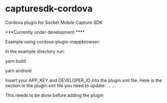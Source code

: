 # capturesdk-cordova
Cordova plugin for Socket Mobile Capture SDK

***Currently under development ****

Example using cordova-plugin-inappbrowser:

In the example directory run:

yarn build

yarn android

Insert your APP_KEY and DEVELOPER_ID into the plugin.xml file.  Here is the section in the plugin.xml file you need to update:
    <platform name="android">
    ...
        <config-file parent="./application" target="AndroidManifest.xml">
            <meta-data android:name="com.socketmobile.capture.APP_KEY" android:value="..."/>
            <meta-data android:name="com.socketmobile.capture.DEVELOPER_ID" android:value="..."/>
        </config-file>
    ...
    </platform>
		
This needs to be done before adding the plugin
